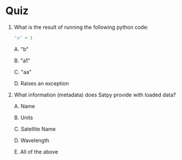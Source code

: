 # Quiz

1. What is the result of running the following python code:

   ```python
   "a" + 1
   ```

   A. "b"
   
   B. "a1"
   
   C. "aa"
   
   D. Raises an exception

2. What information (metadata) does Satpy provide with loaded data?

   A. Name
   
   B. Units
   
   C. Satellite Name
   
   D. Wavelength
   
   E. All of the above

